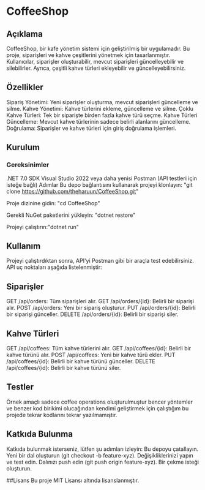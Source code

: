 # CoffeeShop
## Açıklama
CoffeeShop, bir kafe yönetim sistemi için geliştirilmiş bir uygulamadır. Bu proje, siparişleri ve kahve çeşitlerini yönetmek için tasarlanmıştır. Kullanıcılar, siparişler oluşturabilir, mevcut siparişleri güncelleyebilir ve silebilirler. Ayrıca, çeşitli kahve türleri ekleyebilir ve güncelleyebilirsiniz.

## Özellikler
Sipariş Yönetimi: Yeni siparişler oluşturma, mevcut siparişleri güncelleme ve silme.
Kahve Yönetimi: Kahve türlerini ekleme, güncelleme ve silme.
Çoklu Kahve Türleri: Tek bir siparişte birden fazla kahve türü seçme.
Kahve Türleri Güncelleme: Mevcut kahve türlerinin sadece belirli alanlarını güncelleme.
Doğrulama: Siparişler ve kahve türleri için giriş doğrulama işlemleri.
## Kurulum
### Gereksinimler
.NET 7.0 SDK
Visual Studio 2022 veya daha yenisi
Postman (API testleri için isteğe bağlı)
Adımlar
Bu depo bağlantısını kullanarak projeyi klonlayın: "git clone https://github.com/theharuun/CoffeeShop.git"

Proje dizinine gidin: "cd CoffeeShop"

Gerekli NuGet paketlerini yükleyin: "dotnet restore"

Projeyi çalıştırın:"dotnet run"


## Kullanım
Projeyi çalıştırdıktan sonra, API'yi Postman gibi bir araçla test edebilirsiniz. API uç noktaları aşağıda listelenmiştir:

## Siparişler
GET /api/orders: Tüm siparişleri alır.
GET /api/orders/{id}: Belirli bir siparişi alır.
POST /api/orders: Yeni bir sipariş oluşturur.
PUT /api/orders/{id}: Belirli bir siparişi günceller.
DELETE /api/orders/{id}: Belirli bir siparişi siler.

## Kahve Türleri
GET /api/coffees: Tüm kahve türlerini alır.
GET /api/coffees/{id}: Belirli bir kahve türünü alır.
POST /api/coffees: Yeni bir kahve türü ekler.
PUT /api/coffees/{id}: Belirli bir kahve türünü günceller.
DELETE /api/coffees/{id}: Belirli bir kahve türünü siler.

## Testler
Örnek amaçlı sadece coffee operations oluşturulmuştur bencer yöntemler ve benzer kod birikimi olucağından kendimi geliştirmek için çalıştığım bu projede tekrar kodlarını tekrar yazılmamıştır.

## Katkıda Bulunma
Katkıda bulunmak isterseniz, lütfen şu adımları izleyin:
Bu depoyu çatallayın.
Yeni bir dal oluşturun (git checkout -b feature-xyz).
Değişikliklerinizi yapın ve test edin.
Dalınızı push edin (git push origin feature-xyz).
Bir çekme isteği oluşturun.

##Lisans
Bu proje MIT Lisansı altında lisanslanmıştır.

